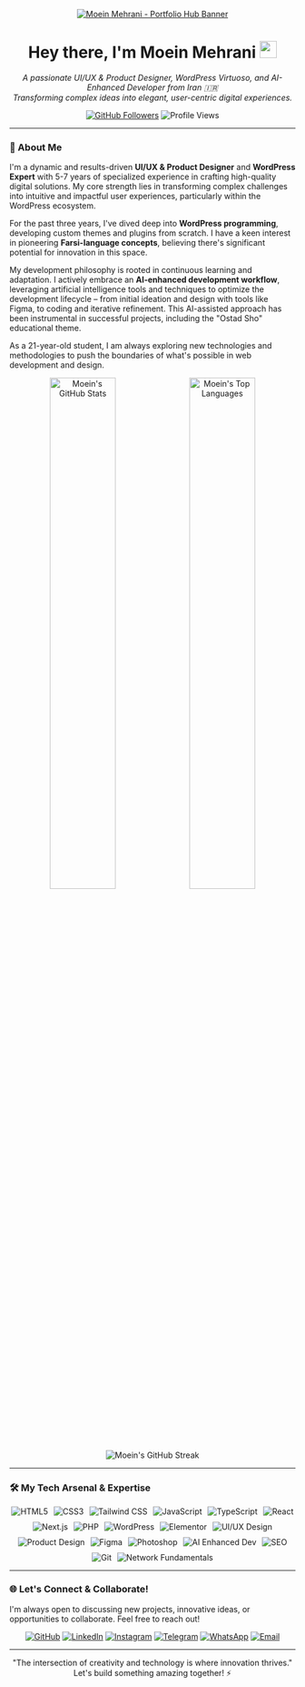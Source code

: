 <p align="center">
  <a href="https://github.com/moomoein">
    <img src="https://placehold.co/800x300/0a0f18/00ff9c?text=Moein+Mehrani+-+Portfolio+Hub&font=VT323" alt="Moein Mehrani - Portfolio Hub Banner">
    </a>
</p>

<h1 align="center">
  Hey there, I'm Moein Mehrani <img src="https://raw.githubusercontent.com/MartinHeinz/MartinHeinz/master/wave.gif" width="30px" height="30px">
</h1>

<p align="center">
  <em>A passionate UI/UX & Product Designer, WordPress Virtuoso, and AI-Enhanced Developer from Iran 🇮🇷</em>
  <br/>
  <em>Transforming complex ideas into elegant, user-centric digital experiences.</em>
</p>

<p align="center">
  <a href="https://github.com/moomoein?tab=followers"><img src="https://img.shields.io/github/followers/moomoein?label=Followers&style=social&logo=github&logoColor=00FF9C" alt="GitHub Followers"></a>
  <img src="https://komarev.com/ghpvc/?username=moomoein&label=Profile%20Views&color=00ff9c&style=flat-square&logo=github" alt="Profile Views"/>
</p>

---

### 🚀 About Me

I'm a dynamic and results-driven **UI/UX & Product Designer** and **WordPress Expert** with 5-7 years of specialized experience in crafting high-quality digital solutions. My core strength lies in transforming complex challenges into intuitive and impactful user experiences, particularly within the WordPress ecosystem.

For the past three years, I've dived deep into **WordPress programming**, developing custom themes and plugins from scratch. I have a keen interest in pioneering **Farsi-language concepts**, believing there's significant potential for innovation in this space.

My development philosophy is rooted in continuous learning and adaptation. I actively embrace an **AI-enhanced development workflow**, leveraging artificial intelligence tools and techniques to optimize the development lifecycle – from initial ideation and design with tools like Figma, to coding and iterative refinement. This AI-assisted approach has been instrumental in successful projects, including the "Ostad Sho" educational theme.

As a 21-year-old student, I am always exploring new technologies and methodologies to push the boundaries of what's possible in web development and design.

<p align="center">
  <img src="https://github-readme-stats.vercel.app/api?username=moomoein&show_icons=true&theme=radical&hide_border=true&bg_color=0A0F18&title_color=00FF9C&icon_color=00FF9C&text_color=CDD6F4&ring_color=00FF9C&border_color=313A50&cache_seconds=3600" alt="Moein's GitHub Stats" width="48%"/>
  <img src="https://github-readme-stats.vercel.app/api/top-langs/?username=moomoein&layout=compact&langs_count=8&theme=radical&hide_border=true&bg_color=0A0F18&title_color=00FF9C&text_color=CDD6F4&border_color=313A50&card_width=320&cache_seconds=3600" alt="Moein's Top Languages" width="48%"/>
</p>
<p align="center">
  <img src="https://streak-stats.demolab.com/?user=moomoein&theme=dark&background=0A0F18&border=313A50&stroke=00FF9C&ring=00FF9C&fire=00FF9C&currStreakNum=CDD6F4&sideNums=CDD6F4&currStreakLabel=00FF9C&sideLabels=CDD6F4&dates=A6ADC8&hide_border=true&cache_seconds=3600" alt="Moein's GitHub Streak" />
</p>

---

### 🛠️ My Tech Arsenal & Expertise

<p align="center" style="display: flex; flex-wrap: wrap; justify-content: center; gap: 10px;">
  <img src="https://img.shields.io/badge/HTML5-%23E34F26.svg?style=for-the-badge&logo=html5&logoColor=white" alt="HTML5"/>
  <img src="https://img.shields.io/badge/CSS3-%231572B6.svg?style=for-the-badge&logo=css3&logoColor=white" alt="CSS3"/>
  <img src="https://img.shields.io/badge/Tailwind_CSS-%2338B2AC.svg?style=for-the-badge&logo=tailwind-css&logoColor=white" alt="Tailwind CSS"/>
  <img src="https://img.shields.io/badge/JavaScript-%23F7DF1E.svg?style=for-the-badge&logo=javascript&logoColor=black" alt="JavaScript"/>
  <img src="https://img.shields.io/badge/TypeScript-%233178C6.svg?style=for-the-badge&logo=typescript&logoColor=white" alt="TypeScript"/>
  <img src="https://img.shields.io/badge/React-%2361DAFB.svg?style=for-the-badge&logo=react&logoColor=black" alt="React"/>
  <img src="https://img.shields.io/badge/Next.js-%23000000.svg?style=for-the-badge&logo=next.js&logoColor=white" alt="Next.js"/>
  <img src="https://img.shields.io/badge/PHP-%23777BB4.svg?style=for-the-badge&logo=php&logoColor=white" alt="PHP"/>
  <img src="https://img.shields.io/badge/WordPress-%2321759B.svg?style=for-the-badge&logo=wordpress&logoColor=white" alt="WordPress"/>
  <img src="https://img.shields.io/badge/Elementor-%2392003B.svg?style=for-the-badge&logo=elementor&logoColor=white" alt="Elementor"/>
  <img src="https://img.shields.io/badge/UI/UX%20Design-%2300FF9C.svg?style=for-the-badge&logo=figma&logoColor=0A0F18" alt="UI/UX Design"/>
  <img src="https://img.shields.io/badge/Product%20Design-%2300FF9C.svg?style=for-the-badge&logo=behance&logoColor=0A0F18" alt="Product Design"/>
  <img src="https://img.shields.io/badge/Figma-%23F24E1E.svg?style=for-the-badge&logo=figma&logoColor=white" alt="Figma"/>
  <img src="https://img.shields.io/badge/Photoshop-%2331A8FF.svg?style=for-the-badge&logo=adobe-photoshop&logoColor=white" alt="Photoshop"/>
  <img src="https://img.shields.io/badge/AI%20Enhanced%20Dev-%2300A99D.svg?style=for-the-badge&logo=openai&logoColor=white" alt="AI Enhanced Dev"/>
  <img src="https://img.shields.io/badge/SEO-%234CAF50.svg?style=for-the-badge&logo=google&logoColor=white" alt="SEO"/>
  <img src="https://img.shields.io/badge/Git-%23F05033.svg?style=for-the-badge&logo=git&logoColor=white" alt="Git"/>
  <img src="https://img.shields.io/badge/Network%20Fundamentals-%231E90FF.svg?style=for-the-badge&logo=cisco&logoColor=white" alt="Network Fundamentals"/>
</p>

---

### 🌐 Let's Connect & Collaborate!

I'm always open to discussing new projects, innovative ideas, or opportunities to collaborate. Feel free to reach out!

<p align="center">
  <a href="https://github.com/moomoein" target="_blank"><img src="https://img.shields.io/badge/GitHub-181717?style=for-the-badge&logo=github&logoColor=white&color=0A0F18&link=https://github.com/moomoein" alt="GitHub"></a>
  <a href="YOUR_LINKEDIN_URL_HERE" target="_blank"><img src="https://img.shields.io/badge/LinkedIn-0077B5?style=for-the-badge&logo=linkedin&logoColor=white" alt="LinkedIn"></a>
  <a href="YOUR_INSTAGRAM_URL_HERE" target="_blank"><img src="https://img.shields.io/badge/Instagram-E4405F?style=for-the-badge&logo=instagram&logoColor=white" alt="Instagram"></a>
  <a href="YOUR_TELEGRAM_URL_HERE" target="_blank"><img src="https://img.shields.io/badge/Telegram-2CA5E0?style=for-the-badge&logo=telegram&logoColor=white" alt="Telegram"></a>
  <a href="YOUR_WHATSAPP_LINK_OR_NUMBER_HERE" target="_blank"><img src="https://img.shields.io/badge/WhatsApp-25D366?style=for-the-badge&logo=whatsapp&logoColor=white" alt="WhatsApp"></a>
  <a href="mailto:YOUR_EMAIL_HERE"><img src="https://img.shields.io/badge/Email_Me-D14836?style=for-the-badge&logo=gmail&logoColor=white" alt="Email"></a>
</p>

---

<p align="center" style="font-family: var(--font-secondary); color: var(--text-secondary-color);">
  "The intersection of creativity and technology is where innovation thrives." <br/>
  Let's build something amazing together! ⚡
</p>
